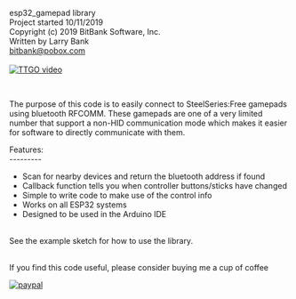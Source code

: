 esp32_gamepad library<br>
Project started 10/11/2019<br>
Copyright (c) 2019 BitBank Software, Inc.<br>
Written by Larry Bank<br>
bitbank@pobox.com<br>
<br>
[![TTGO video](https://img.youtube.com/vi/iwkwGIDwIjY/0.jpg)](https://www.youtube.com/watch?v=iwkwGIDwIjY)

<br>

The purpose of this code is to easily connect to SteelSeries:Free gamepads
using bluetooth RFCOMM. These gamepads are one of a very limited number that
support a non-HID communication mode which makes it easier for software to
directly communicate with them.<br>

Features:<br>
---------<br>
- Scan for nearby devices and return the bluetooth address if found<br>
- Callback function tells you when controller buttons/sticks have changed<br>
- Simple to write code to make use of the control info<br>
- Works on all ESP32 systems<br>
- Designed to be used in the Arduino IDE<br> 
<br>
See the example sketch for how to use the library.
<br><br>

If you find this code useful, please consider buying me a cup of coffee

[![paypal](https://www.paypalobjects.com/en_US/i/btn/btn_donateCC_LG.gif)](https://www.paypal.com/cgi-bin/webscr?cmd=_s-xclick&hosted_button_id=SR4F44J2UR8S4)

